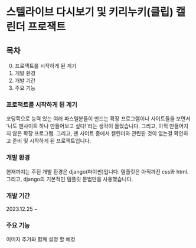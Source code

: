 # 스텔라이브 다시보기 및 키리누키(클립) 캘린더 프로잭트

## 목차
0. 프로잭트를 시작하게 된 계기
1. 개발 환경
2. 개발 기간
3. 주요 기능

### 프로잭트를 시작하게 된 계기
코딩쪽으로 능력 있는 여러 파스텔분들이 만드는 확장 프로그램이나 사이트들을 보면서 '나도 팬사이트 하나 만들어보고 싶다!'라는 생각이 들었습니다. 그리고, 아직 만들어지지 않은 확장 프로그램. 그리고, 팬 사이트 중에서 캘린더와 관련된 것이 없는걸 확인하고 준비 및 시작하게 된 프로잭트입니다.

### 개발 환경
현재까지는 주된 개발 환경은 django(파이썬)입니다. 탬플릿은 아직까진 css와 html. 그리고, django의 기본적인 탬플릿 문법만을 사용했습니다.

### 개발 기간
2023.12.25 ~ 

### 주요 기능
이미지 추가와 함께 설명 할 예정
